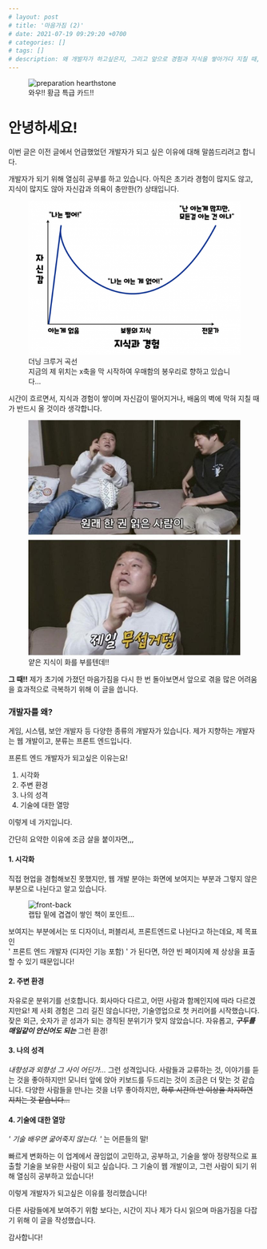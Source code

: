 ```yaml
---
# layout: post
# title: '마음가짐 (2)'
# date: 2021-07-19 09:29:20 +0700
# categories: []
# tags: []
# description: 왜 개발자가 하고싶은지, 그리고 앞으로 경험과 지식을 쌓아가다 지칠 때, 이 글을 보며 마음가짐을 다잡기 위함을 목적으로 기록했습니다.
---
```


<figure>
<img src="./../../images/364.gif" alt="preparation hearthstone">
<figcaption>와우!! 황금 특급 카드!!</figcaption>
</figure>

# 안녕하세요!

이번 글은 이전 글에서 언급했었던 개발자가 되고 싶은 이유에 대해 말씀드리려고 합니다.

개발자가 되기 위해 열심히 공부를 하고 있습니다. 아직은 초기라 경험이 많지도 않고, 지식이 많지도 않아 자신감과 의욕이 충만한(?) 상태입니다.

<figure>
<img src="./../../images/7a79c17941475.png" alt="더닝 크루거 곡선">
<figcaption>더닝 크루거 곡선</figcaption>
<figcaption>지금의 제 위치는 x축을 막 시작하여 우매함의 봉우리로 향하고 있습니다...</figcaption>
</figure>

시간이 흐르면서, 지식과 경험이 쌓이며 자신감이 떨어지거나, 배움의 벽에 막혀 지칠 때가 반드시 올 것이라 생각합니다.

<figure>
<img src="./../../images/mania-done.jpg" alt="hodong">
<figcaption>얕은 지식이 화를 부를텐데!!</figcaption>
</figure>

**그 때!!** 제가 초기에 가졌던 마음가짐을 다시 한 번 돌아보면서 앞으로 겪을 많은 어려움을 효과적으로 극복하기 위해 이 글을 씁니다.

### 개발자를 왜?

게임, 시스템, 보안 개발자 등 다양한 종류의 개발자가 있습니다. 제가 지향하는 개발자는 웹 개발이고, 분류는 프론트 엔드입니다.

프론트 엔드 개발자가 되고싶은 이유는요!

1. 시각화
2. 주변 환경
3. 나의 성격
4. 기술에 대한 열망

이렇게 네 가지입니다.

간단히 요약한 이유에 조금 살을 붙이자면,,,

#### 1. 시각화

직접 현업을 경험해보진 못했지만, 웹 개발 분야는 화면에 보여지는 부분과 그렇지 않은 부분으로 나뉜다고 알고 있습니다.

<figure>
<img src="https://images.velog.io/images/shitaikoto/post/b93e2c33-f016-464d-91da-c1e791c35119/Front-End-vs-Back-End-1024x1022.jpg" alt="front-back">
<figcaption>랩탑 밑에 겹겹이 쌓인 책이 포인트...</figcaption>
</figure>

보여지는 부분에서는 또 디자이너, 퍼블리셔, 프론트엔드로 나뉜다고 하는데요, 제 목표인<br>
' 프론트 엔드 개발자 (디자인 기능 포함) ' 가 된다면, 하얀 빈 페이지에 제 상상을 표출할 수 있기 때문입니다!

#### 2. 주변 환경

자유로운 분위기를 선호합니다. 회사마다 다르고, 어떤 사람과 함께인지에 따라 다르겠지만요!
제 사회 경험은 그리 길진 않습니다만, 기술영업으로 첫 커리어를 시작했습니다. 잦은 외근, 숫자가 곧 성과가 되는 경직된 분위기가 맞지 않았습니다.
자유롭고, _**구두를 매일같이 안신어도 되는**_ 그런 환경!

#### 3. 나의 성격

_내향성과 외향성 그 사이 어딘가..._
그런 성격입니다. 사람들과 교류하는 것, 이야기를 듣는 것을 좋아하지만! 모니터 앞에 앉아 키보드를 두드리는 것이 조금은 더 맞는 것 같습니다.
다양한 사람들을 만나는 것을 너무 좋아하지만, ~~하루 시간의 반 이상을 차지하면 지치는 것 같습니다...~~

#### 4. 기술에 대한 열망

_' 기술 배우면 굶어죽지 않는다. '_ 는 어른들의 말!

빠르게 변화하는 이 업계에서 끊임없이 고민하고, 공부하고, 기술을 쌓아 정량적으로 표출할 기술을 보유한 사람이 되고 싶습니다. 그 기술이 웹 개발이고, 그런 사람이 되기 위해 열심히 공부하고 있습니다!

이렇게 개발자가 되고싶은 이유를 정리했습니다!

다른 사람들에게 보여주기 위함 보다는, 시간이 지나 제가 다시 읽으며 마음가짐을 다잡기 위해 이 글을 작성했습니다.

감사합니다!
